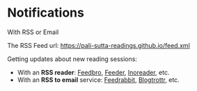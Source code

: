 # Notifications

With RSS or Email

The RSS Feed url: <https://pali-sutta-readings.github.io/feed.xml>

Getting updates about new reading sessions:

- With an **RSS reader**: [Feedbro](https://nodetics.com/feedbro/), [Feeder](https://feeder.co/), [Inoreader](https://www.inoreader.com/), etc.
- With an **RSS to email** service: [Feedrabbit](https://feedrabbit.com/), [Blogtrottr](https://blogtrottr.com/), etc.
